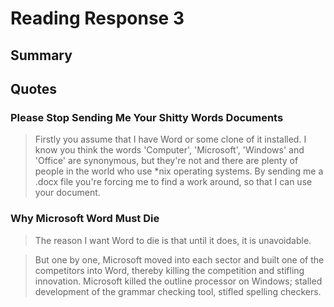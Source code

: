 
# Reading Response 3

## Summary

## Quotes
### Please Stop Sending Me Your Shitty Words Documents
> Firstly you assume that I have Word or some clone of it installed. I know you think the words 'Computer', 'Microsoft', 'Windows' and 'Office' are synonymous, but they're not and there are plenty of people in the world who use *nix operating systems. By sending me a .docx file you're forcing me to find a work around, so that I can use your document.

### Why Microsoft Word Must Die
> The reason I want Word to die is that until it does, it is unavoidable.

> But one by one, Microsoft moved into each sector and built one of the competitors into Word, thereby killing the competition and stifling innovation. Microsoft killed the outline processor on Windows; stalled development of the grammar checking tool, stifled spelling checkers.